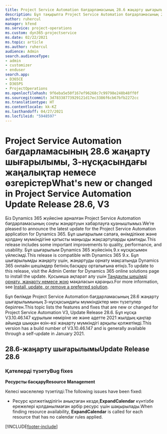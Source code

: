```yaml
---
title: Project Service Automation бағдарламасының 28.6 жаңарту шығарылымы, Hotfix, 3-нұсқасындағы жаңалықтар немесе өзгерістер
description: Бұл тақырыпта Project Service Automation бағдарламасының 28.6 жаңарту шығарылымы, Hotfix, 3-нұсқасындағы қолжетімді мүмкіндіктер мен түзетулер берілген.
author: ruhercul
manager: kfend
ms.service: project-operations
ms.custom: dyn365-projectservice
ms.date: 02/22/2021
ms.topic: article
ms.author: ruhercul
audience: Admin
search.audienceType:
- admin
- customizer
- enduser
search.app:
- D365CE
- D365PS
- ProjectOperations
ms.openlocfilehash: 9f6eba5e50f167ef96268c7c99798e248b48ff0f
ms.sourcegitcommit: 3d78338773929121d17ec3386f6cb67bfb2272cc
ms.translationtype: HT
ms.contentlocale: kk-KZ
ms.lasthandoff: 04/27/2021
ms.locfileid: "5948597"
---
```

# <a name="whats-new-or-changed-in-project-service-automation-update-release-286-v3"></a><span data-ttu-id="e3dea-103">Project Service Automation бағдарламасының 28.6 жаңарту шығарылымы, 3-нұсқасындағы жаңалықтар немесе өзгерістер</span><span class="sxs-lookup"><span data-stu-id="e3dea-103">What's new or changed in Project Service Automation Update Release 28.6, V3</span></span>

<span data-ttu-id="e3dea-104">Біз Dynamics 365 жүйесіне арналған Project Service Automation бағдарламасының соңғы жаңартуын хабарлауға қуаныштымыз.</span><span class="sxs-lookup"><span data-stu-id="e3dea-104">We’re pleased to announce the latest update for the Project Service Automation application for Dynamics 365.</span></span> <span data-ttu-id="e3dea-105">Бұл шығарылым сапаға, өнімділікке және қолдану мүмкіндігіне қатысты маңызды жақсартуларды қамтиды.</span><span class="sxs-lookup"><span data-stu-id="e3dea-105">This release includes some important improvements to quality, performance, and usability.</span></span> <span data-ttu-id="e3dea-106">Бұл шығарылым Dynamics 365 жүйесінің 9.x нұсқасымен үйлесімді.</span><span class="sxs-lookup"><span data-stu-id="e3dea-106">This release is compatible with Dynamics 365 9.x.</span></span> <span data-ttu-id="e3dea-107">Бұл шығарылымды жаңарту үшін, жаңартуды орнату мақсатында Dynamics 365 онлайн шешімдер бетінің басқару орталығына өтіңіз.</span><span class="sxs-lookup"><span data-stu-id="e3dea-107">To update to this release, visit the Admin Center for Dynamics 365 online solutions page to install the update.</span></span> <span data-ttu-id="e3dea-108">Қосымша ақпарат алу үшін [Таңдаулы шешімді орнату, жаңарту немесе жою](/power-platform/admin/install-remove-preferred-solution) мақаласын қараңыз.</span><span class="sxs-lookup"><span data-stu-id="e3dea-108">For more information, see [Install, update, or remove a preferred solution](/power-platform/admin/install-remove-preferred-solution).</span></span>

<span data-ttu-id="e3dea-109">Бұл бөлімде Project Service Automation бағдарламасының 28.6 жаңарту шығарылымының 3-нұсқасындағы мүмкіндіктер мен түзетулер берілген.</span><span class="sxs-lookup"><span data-stu-id="e3dea-109">This topic lists the features and fixes that are new or changed for Project Service Automation V3, Update Release 28.6.</span></span> <span data-ttu-id="e3dea-110">Бұл нұсқа V3.10.46.147 құрылым нөміріне ие және әдетте 2021 жылдың қаңтар айында шыққан өзін-өзі жаңарту мүмкіндігі арқылы қолжетімді.</span><span class="sxs-lookup"><span data-stu-id="e3dea-110">This version has a build number of V3.10.46.147 and is generally available through a self-update in January 2021.</span></span>

## <a name="update-release-286"></a><span data-ttu-id="e3dea-111">28.6-жаңарту шығарылымы</span><span class="sxs-lookup"><span data-stu-id="e3dea-111">Update Release 28.6</span></span>

### <a name="bug-fixes"></a><span data-ttu-id="e3dea-112">Қателерді түзету</span><span class="sxs-lookup"><span data-stu-id="e3dea-112">Bug fixes</span></span>


<span data-ttu-id="e3dea-113">**Ресурсты басқару**</span><span class="sxs-lookup"><span data-stu-id="e3dea-113">**Resource Management**</span></span>

<span data-ttu-id="e3dea-114">Келесі мәселелер түзетілді:</span><span class="sxs-lookup"><span data-stu-id="e3dea-114">The following issues have been fixed:</span></span>

- <span data-ttu-id="e3dea-115">Ресурс қолжетімділігін анықтаған кезде,**ExpandCalendar** күнтізбе ережелері қолданылмаған әрбір ресурс үшін шақырылады.</span><span class="sxs-lookup"><span data-stu-id="e3dea-115">When finding resource availability, **ExpandCalendar** is called for each resource that has no calendar rules applied.</span></span>


[!INCLUDE[footer-include](../includes/footer-banner.md)]